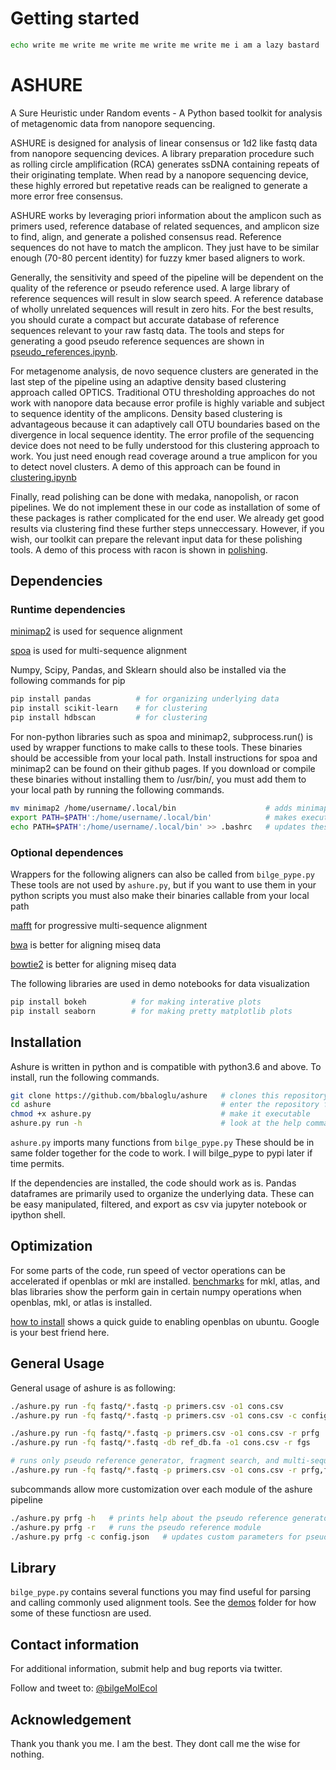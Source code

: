 # Getting started
```bash
echo write me write me write me write me write me i am a lazy bastard
```

# ASHURE
A Sure Heuristic under Random events - A Python based toolkit for analysis of metagenomic data from nanopore sequencing.

ASHURE is designed for analysis of linear consensus or 1d2 like fastq data from nanopore sequencing devices. A library preparation procedure such as rolling circle amplification (RCA) generates ssDNA containing repeats of their originating template. When read by a nanopore sequencing device, these highly errored but repetative reads can be realigned to generate a more error free consensus.

ASHURE works by leveraging priori information about the amplicon such as primers used, reference database of related sequences, and amplicon size to find, align, and generate a polished consensus read. Reference sequences do not have to match the amplicon. They just have to be similar enough (70-80 percent identity) for fuzzy kmer based aligners to work.

Generally, the sensitivity and speed of the pipeline will be dependent on the quality of the reference or pseudo reference used. A large library of reference sequences will result in slow search speed. A reference database of wholly unrelated sequences will result in zero hits. For the best results, you should curate a compact but accurate database of reference sequences relevant to your raw fastq data. The tools and steps for generating a good pseudo reference sequences are shown in [pseudo_references.ipynb](https://github.com/bbaloglu/ashure/demos/pseudo_references.ipynb).

For metagenome analysis, de novo sequence clusters are generated in the last step of the pipeline using an adaptive density based clustering approach called OPTICS. Traditional OTU thresholding approaches do not work with nanopore data because error profile is highly variable and subject to sequence identity of the amplicons. Density based clustering is advantageous because it can adaptively call OTU boundaries based on the divergence in local sequence identity. The error profile of the sequencing device does not need to be fully understood for this clustering approach to work. You just need enough read coverage around a true amplicon for you to detect novel clusters. A demo of this approach can be found in [clustering.ipynb](https://github.com/bbaloglu/ashure/demos/clustering.ipynb)

Finally, read polishing can be done with medaka, nanopolish, or racon pipelines. We do not implement these in our code as installation of some of these packages is rather complicated for the end user. We already get good results via clustering find these further steps unneccessary. However, if you wish, our toolkit can prepare the relevant input data for these polishing tools. A demo of this process with racon is shown in [polishing](https://github.com/bbaloglu/ashure/polishing.ipynb).

## Dependencies
### Runtime dependencies
[minimap2](https://github.com/lh3/minimap2) is used for sequence alignment

[spoa](https://github.com/lh3/minimap2) is used for multi-sequence alignment

Numpy, Scipy, Pandas, and Sklearn should also be installed via the following commands for pip
```bash
pip install pandas          # for organizing underlying data
pip install scikit-learn    # for clustering
pip install hdbscan         # for clustering
```

For non-python libraries such as spoa and minimap2, subprocess.run() is used by wrapper functions to make calls to these tools. These binaries should be accessible from your local path. Install instructions for spoa and minimap2 can be found on their github pages. If you download or compile these binaries without installing them to /usr/bin/, you must add them to your local path by running the following commands.
```bash
mv minimap2 /home/username/.local/bin                    # adds minimap2 to your local binary path
export PATH=$PATH':/home/username/.local/bin'            # makes executables in ~/.local/bin accessible in your shell
echo PATH=$PATH':/home/username/.local/bin' >> .bashrc   # updates these settings everytime you login
```

### Optional dependences
Wrappers for the following aligners can also be called from `bilge_pype.py` These tools are not used by `ashure.py`, but if you want to use them in your python scripts you must also make their binaries callable from your local path 

[mafft](https://mafft.cbrc.jp/alignment/software/source.html) for progressive multi-sequence alignment

[bwa](https://github.com/lh3/bwa) is better for aligning miseq data

[bowtie2](https://github.com/BenLangmead/bowtie) is better for aligning miseq data

The following libraries are used in demo notebooks for data visualization
```bash
pip install bokeh          # for making interative plots
pip install seaborn        # for making pretty matplotlib plots
```

## Installation
Ashure is written in python and is compatible with python3.6 and above. To install, run the following commands.
```bash
git clone https://github.com/bbaloglu/ashure   # clones this repository
cd ashure                                      # enter the repository folder
chmod +x ashure.py                             # make it executable
ashure.py run -h                               # look at the help commands
```

`ashure.py` imports many functions from `bilge_pype.py` These should be in same folder together for the code to work. I will bilge_pype to pypi later if time permits.

If the dependencies are installed, the code should work as is. Pandas dataframes are primarily used to organize the underlying data. These can be easy manipulated, filtered, and export as csv via jupyter notebook or ipython shell.

## Optimization
For some parts of the code, run speed of vector operations can be accelerated if openblas or mkl are installed.
[benchmarks](https://markus-beuckelmann.de/blog/boosting-numpy-blas.html) for mkl, atlas, and blas libraries show the perform gain in certain numpy operations when openblas, mkl, or atlas is installed.

[how to install](https://stackoverflow.com/questions/29979539/how-can-i-make-numpy-use-openblas-in-ubuntu#42647590) shows a quick guide to enabling openblas on ubuntu. Google is your best friend here.

## General Usage
General usage of ashure is as following:

```bash
./ashure.py run -fq fastq/*.fastq -p primers.csv -o1 cons.csv                   # runs full pipeline with default parameters
./ashure.py run -fq fastq/*.fastq -p primers.csv -o1 cons.csv -c config.json    # runs full pipeline with custom parameters 

./ashure.py run -fq fastq/*.fastq -p primers.csv -o1 cons.csv -r prfg           # runs only pseudo reference generator
./ashure.py run -fq fastq/*.fastq -db ref_db.fa -o1 cons.csv -r fgs             # runs only fragment search with ref_db.fa sequences

# runs only pseudo reference generator, fragment search, and multi-sequence alignment with default parameters
./ashure.py run -fq fastq/*.fastq -p primers.csv -o1 cons.csv -r prfg,fgs,msa
```

subcommands allow more customization over each module of the ashure pipeline

```bash
./ashure.py prfg -h   # prints help about the pseudo reference generator module
./ashure.py prfg -r   # runs the pseudo reference module
./ashure.py prfg -c config.json   # updates custom parameters for pseudo reference generator to config.json
```

## Library
`bilge_pype.py` contains several functions you may find useful for parsing and calling commonly used alignment tools. See the [demos](https://github.com/bbaloglu/ashure/demos) folder for how some of these functiosn are used.

## Contact information
For additional information, submit help and bug reports via twitter.

Follow and tweet to: [@bilgeMolEcol](https://twitter.com/bilgeMolEcol)

## Acknowledgement
Thank you thank you me. I am the best. They dont call me the wise for nothing.
